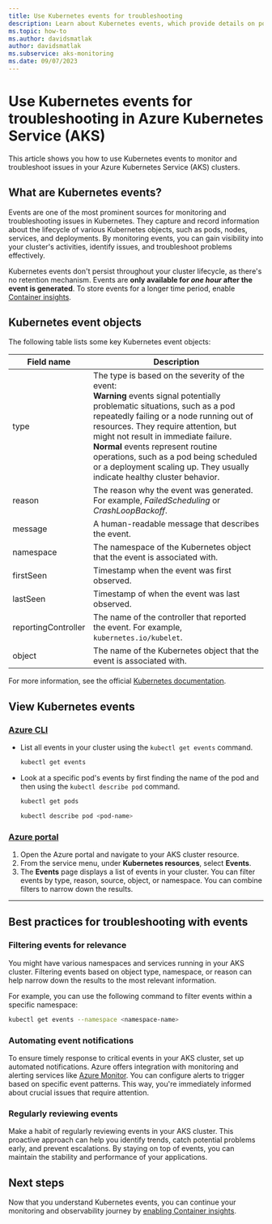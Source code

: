 ```yaml
---
title: Use Kubernetes events for troubleshooting
description: Learn about Kubernetes events, which provide details on pods, nodes, and other Kubernetes objects.
ms.topic: how-to
ms.author: davidsmatlak
author: davidsmatlak
ms.subservice: aks-monitoring
ms.date: 09/07/2023
---
```


# Use Kubernetes events for troubleshooting in Azure Kubernetes Service (AKS)

This article shows you how to use Kubernetes events to monitor and troubleshoot issues in your Azure Kubernetes Service (AKS) clusters.

## What are Kubernetes events?

Events are one of the most prominent sources for monitoring and troubleshooting issues in Kubernetes. They capture and record information about the lifecycle of various Kubernetes objects, such as pods, nodes, services, and deployments. By monitoring events, you can gain visibility into your cluster's activities, identify issues, and troubleshoot problems effectively.

Kubernetes events don't persist throughout your cluster lifecycle, as there's no retention mechanism. Events are **only available for *one hour* after the event is generated**. To store events for a longer time period, enable [Container insights][container-insights].

## Kubernetes event objects

The following table lists some key Kubernetes event objects:

|Field name|Description|
|----------|------------|
|type |The type is based on the severity of the event:<br/>**Warning** events signal potentially problematic situations, such as a pod repeatedly failing or a node running out of resources. They require attention, but might not result in immediate failure.<br/>**Normal** events represent routine operations, such as a pod being scheduled or a deployment scaling up. They usually indicate healthy cluster behavior.|
|reason|The reason why the event was generated. For example, *FailedScheduling* or *CrashLoopBackoff*.|
|message|A human-readable message that describes the event.|
|namespace|The namespace of the Kubernetes object that the event is associated with.|
|firstSeen|Timestamp when the event was first observed.|
|lastSeen|Timestamp of when the event was last observed.|
|reportingController|The name of the controller that reported the event. For example, `kubernetes.io/kubelet`.|
|object|The name of the Kubernetes object that the event is associated with.|

For more information, see the official [Kubernetes documentation][k8s-events].

## View Kubernetes events

### [Azure CLI](#tab/azure-cli)

* List all events in your cluster using the `kubectl get events` command.

    ```bash
    kubectl get events
    ```

* Look at a specific pod's events by first finding the name of the pod and then using the `kubectl describe pod` command.

    ```bash
    kubectl get pods
    
    kubectl describe pod <pod-name>
    ```

### [Azure portal](#tab/azure-portal)

1. Open the Azure portal and navigate to your AKS cluster resource.
1. From the service menu, under **Kubernetes resources**, select **Events**.
1. The **Events** page displays a list of events in your cluster. You can filter events by type, reason, source, object, or namespace. You can combine filters to narrow down the results.

---

## Best practices for troubleshooting with events

### Filtering events for relevance

You might have various namespaces and services running in your AKS cluster. Filtering events based on object type, namespace, or reason can help narrow down the results to the most relevant information.

For example, you can use the following command to filter events within a specific namespace:

```bash
kubectl get events --namespace <namespace-name>
```

### Automating event notifications

To ensure timely response to critical events in your AKS cluster, set up automated notifications. Azure offers integration with monitoring and alerting services like [Azure Monitor][aks-azure-monitor]. You can configure alerts to trigger based on specific event patterns. This way, you're immediately informed about crucial issues that require attention.

### Regularly reviewing events

Make a habit of regularly reviewing events in your AKS cluster. This proactive approach can help you identify trends, catch potential problems early, and prevent escalations. By staying on top of events, you can maintain the stability and performance of your applications.

## Next steps

Now that you understand Kubernetes events, you can continue your monitoring and observability journey by [enabling Container insights][container-insights].

<!-- LINKS -->
[aks-azure-monitor]: ./monitor-aks.md
[container-insights]: /azure/azure-monitor/containers/container-insights-enable-aks
[k8s-events]: https://kubernetes.io/docs/reference/kubernetes-api/cluster-resources/event-v1/
